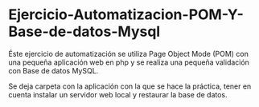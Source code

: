 # Ejercicio-Automatizacion-POM-Y-Base-de-datos-Mysql
Éste ejercicio de automatización se utiliza Page Object Mode (POM) con una pequeña aplicación web en php y se realiza una pequeña validación con Base de datos MySQL.

Se deja carpeta con la aplicación con la que se hace la práctica, tener en cuenta instalar un servidor web local y restaurar la base de datos.

